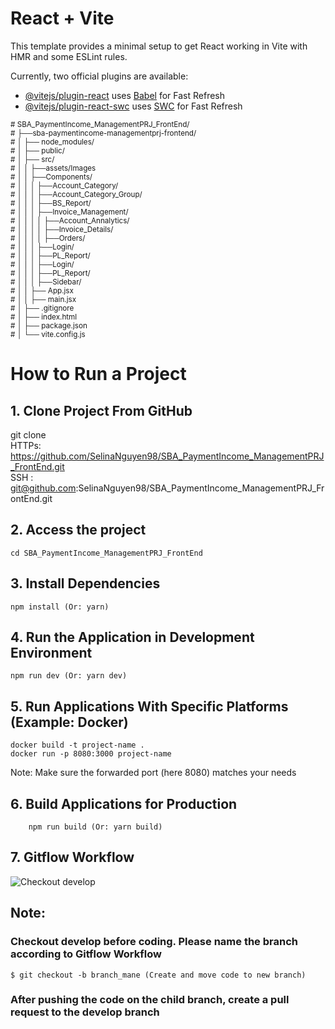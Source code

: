 # React + Vite

This template provides a minimal setup to get React working in Vite with HMR and some ESLint rules.

Currently, two official plugins are available:

- [@vitejs/plugin-react](https://github.com/vitejs/vite-plugin-react/blob/main/packages/plugin-react/README.md) uses [Babel](https://babeljs.io/) for Fast Refresh
- [@vitejs/plugin-react-swc](https://github.com/vitejs/vite-plugin-react-swc) uses [SWC](https://swc.rs/) for Fast Refresh
<sub>
# SBA_PaymentIncome_ManagementPRJ_FrontEnd/  <br>
# ├──sba-paymentincome-managementprj-frontend/  <br>
# │   ├── node_modules/  <br>
# │   ├── public/  <br>
# │   ├── src/  <br>
# │   │   ├──assets/Images <br>
# │   │   ├──Components/  <br>
# │   │   │  ├──Account_Category/  <br>
# │   │   │  ├──Account_Category_Group/  <br>
# │   │   │  ├──BS_Report/  <br>
# │   │   │  ├──Invoice_Management/  <br>
# │   │   │  │  ├──Account_Annalytics/  <br>
# │   │   │  │  ├──Invoice_Details/  <br>
# │   │   │  │  ├──Orders/  <br>
# │   │   │  ├──Login/  <br>
# │   │   │  ├──PL_Report/  <br>
# │   │   │  ├──Login/  <br>
# │   │   │  ├──PL_Report/  <br>
# │   │   │  ├──Sidebar/  <br>
# │   │   ├── App.jsx  <br>
# │   │   ├── main.jsx  <br>
# │   ├── .gitignore  <br>
# │   ├── index.html  <br>
# │   ├── package.json  <br>
# │   └── vite.config.js  
</sub>

# How to Run a Project
## 1. Clone Project From GitHub
git clone  
HTTPs: https://github.com/SelinaNguyen98/SBA_PaymentIncome_ManagementPRJ_FrontEnd.git  
SSH  : git@github.com:SelinaNguyen98/SBA_PaymentIncome_ManagementPRJ_FrontEnd.git  
## 2. Access the project
    cd SBA_PaymentIncome_ManagementPRJ_FrontEnd
## 3. Install Dependencies
    npm install (Or: yarn)
## 4. Run the Application in Development Environment
    npm run dev (Or: yarn dev)
## 5. Run Applications With Specific Platforms (Example: Docker)
    docker build -t project-name .
    docker run -p 8080:3000 project-name
   Note: Make sure the forwarded port (here 8080) matches your needs
## 6. Build Applications for Production
        npm run build (Or: yarn build)
## 7. Gitflow Workflow
![Checkout develop](https://images.viblo.asia/84f47fd1-a009-4beb-8957-26395fe1023d.png)
## Note: 
### Checkout develop before coding. Please name the branch according to Gitflow Workflow
    $ git checkout -b branch_mane (Create and move code to new branch)
### After pushing the code on the child branch, create a pull request to the develop branch






